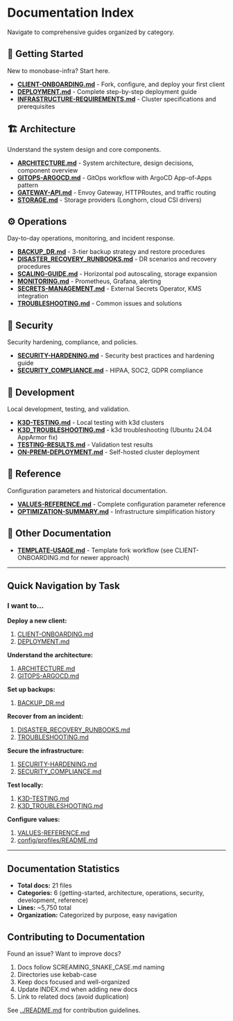 # Documentation Index

Navigate to comprehensive guides organized by category.

## 🚀 Getting Started

New to monobase-infra? Start here.

- **[CLIENT-ONBOARDING.md](getting-started/CLIENT-ONBOARDING.md)** - Fork, configure, and deploy your first client
- **[DEPLOYMENT.md](getting-started/DEPLOYMENT.md)** - Complete step-by-step deployment guide
- **[INFRASTRUCTURE-REQUIREMENTS.md](getting-started/INFRASTRUCTURE-REQUIREMENTS.md)** - Cluster specifications and prerequisites

## 🏗️ Architecture

Understand the system design and core components.

- **[ARCHITECTURE.md](architecture/ARCHITECTURE.md)** - System architecture, design decisions, component overview
- **[GITOPS-ARGOCD.md](architecture/GITOPS-ARGOCD.md)** - GitOps workflow with ArgoCD App-of-Apps pattern
- **[GATEWAY-API.md](architecture/GATEWAY-API.md)** - Envoy Gateway, HTTPRoutes, and traffic routing
- **[STORAGE.md](architecture/STORAGE.md)** - Storage providers (Longhorn, cloud CSI drivers)

## ⚙️ Operations

Day-to-day operations, monitoring, and incident response.

- **[BACKUP_DR.md](operations/BACKUP_DR.md)** - 3-tier backup strategy and restore procedures
- **[DISASTER_RECOVERY_RUNBOOKS.md](operations/DISASTER_RECOVERY_RUNBOOKS.md)** - DR scenarios and recovery procedures
- **[SCALING-GUIDE.md](operations/SCALING-GUIDE.md)** - Horizontal pod autoscaling, storage expansion
- **[MONITORING.md](operations/MONITORING.md)** - Prometheus, Grafana, alerting
- **[SECRETS-MANAGEMENT.md](operations/SECRETS-MANAGEMENT.md)** - External Secrets Operator, KMS integration
- **[TROUBLESHOOTING.md](operations/TROUBLESHOOTING.md)** - Common issues and solutions

## 🔐 Security

Security hardening, compliance, and policies.

- **[SECURITY-HARDENING.md](security/SECURITY-HARDENING.md)** - Security best practices and hardening guide
- **[SECURITY_COMPLIANCE.md](security/SECURITY_COMPLIANCE.md)** - HIPAA, SOC2, GDPR compliance

## 🧪 Development

Local development, testing, and validation.

- **[K3D-TESTING.md](development/K3D-TESTING.md)** - Local testing with k3d clusters
- **[K3D_TROUBLESHOOTING.md](development/K3D_TROUBLESHOOTING.md)** - k3d troubleshooting (Ubuntu 24.04 AppArmor fix)
- **[TESTING-RESULTS.md](development/TESTING-RESULTS.md)** - Validation test results
- **[ON-PREM-DEPLOYMENT.md](development/ON-PREM-DEPLOYMENT.md)** - Self-hosted cluster deployment

## 📖 Reference

Configuration parameters and historical documentation.

- **[VALUES-REFERENCE.md](reference/VALUES-REFERENCE.md)** - Complete configuration parameter reference
- **[OPTIMIZATION-SUMMARY.md](reference/OPTIMIZATION-SUMMARY.md)** - Infrastructure simplification history

## 📂 Other Documentation

- **[TEMPLATE-USAGE.md](TEMPLATE-USAGE.md)** - Template fork workflow (see CLIENT-ONBOARDING.md for newer approach)

---

## Quick Navigation by Task

### I want to...

**Deploy a new client:**
1. [CLIENT-ONBOARDING.md](getting-started/CLIENT-ONBOARDING.md)
2. [DEPLOYMENT.md](getting-started/DEPLOYMENT.md)

**Understand the architecture:**
1. [ARCHITECTURE.md](architecture/ARCHITECTURE.md)
2. [GITOPS-ARGOCD.md](architecture/GITOPS-ARGOCD.md)

**Set up backups:**
1. [BACKUP_DR.md](operations/BACKUP_DR.md)

**Recover from an incident:**
1. [DISASTER_RECOVERY_RUNBOOKS.md](operations/DISASTER_RECOVERY_RUNBOOKS.md)
2. [TROUBLESHOOTING.md](operations/TROUBLESHOOTING.md)

**Secure the infrastructure:**
1. [SECURITY-HARDENING.md](security/SECURITY-HARDENING.md)
2. [SECURITY_COMPLIANCE.md](security/SECURITY_COMPLIANCE.md)

**Test locally:**
1. [K3D-TESTING.md](development/K3D-TESTING.md)
2. [K3D_TROUBLESHOOTING.md](development/K3D_TROUBLESHOOTING.md)

**Configure values:**
1. [VALUES-REFERENCE.md](reference/VALUES-REFERENCE.md)
2. [config/profiles/README.md](../config/profiles/README.md)

---

## Documentation Statistics

- **Total docs:** 21 files
- **Categories:** 6 (getting-started, architecture, operations, security, development, reference)
- **Lines:** ~5,750 total
- **Organization:** Categorized by purpose, easy navigation

## Contributing to Documentation

Found an issue? Want to improve docs?

1. Docs follow SCREAMING_SNAKE_CASE.md naming
2. Directories use kebab-case
3. Keep docs focused and well-organized
4. Update INDEX.md when adding new docs
5. Link to related docs (avoid duplication)

See [../README.md](../README.md) for contribution guidelines.
